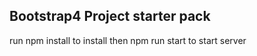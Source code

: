 Bootstrap4 Project starter pack 
---------------------------------------------
run npm install to install then npm run start to start server
